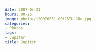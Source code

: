 ```yaml
---
date: 2007-05-31
hours: 00-25
image: photos/j20070531-00h25TU-GBe.jpg
categories: 
- Photos 
tags: 
- Jupiter 
title: Jupiter
---
```

